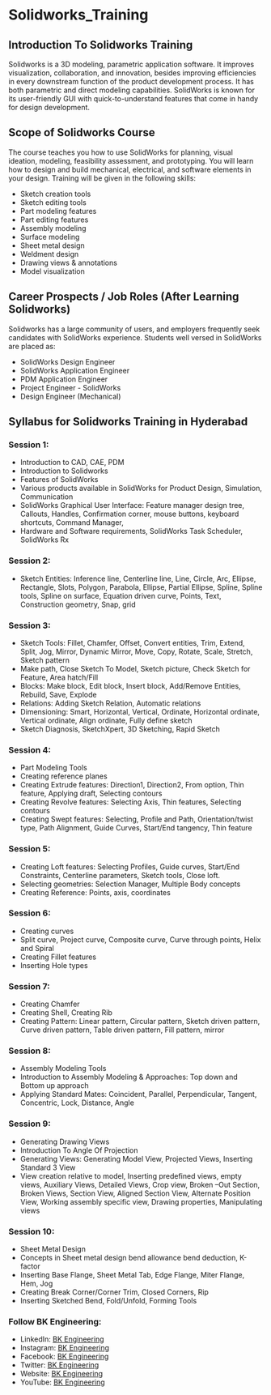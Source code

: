 # Solidworks_Training

## Introduction To Solidworks Training

Solidworks is a 3D modeling, parametric application software. It improves visualization, collaboration, and innovation, besides improving efficiencies in every downstream function of the product development process. It has both parametric and direct modeling capabilities. SolidWorks is known for its user-friendly GUI with quick-to-understand features that come in handy for design development.

## Scope of Solidworks Course

The course teaches you how to use SolidWorks for planning, visual ideation, modeling, feasibility assessment, and prototyping. You will learn how to design and build mechanical, electrical, and software elements in your design. Training will be given in the following skills:

- Sketch creation tools
- Sketch editing tools
- Part modeling features
- Part editing features
- Assembly modeling
- Surface modeling
- Sheet metal design
- Weldment design
- Drawing views & annotations
- Model visualization

## Career Prospects / Job Roles (After Learning Solidworks)

Solidworks has a large community of users, and employers frequently seek candidates with SolidWorks experience. Students well versed in SolidWorks are placed as:

- SolidWorks Design Engineer
- SolidWorks Application Engineer
- PDM Application Engineer
- Project Engineer - SolidWorks
- Design Engineer (Mechanical)

## Syllabus for Solidworks Training in Hyderabad

### Session 1:
- Introduction to CAD, CAE, PDM
- Introduction to Solidworks
- Features of SolidWorks
- Various products available in SolidWorks for Product Design, Simulation, Communication
- SolidWorks Graphical User Interface: Feature manager design tree, Callouts, Handles, Confirmation corner, mouse buttons, keyboard shortcuts, Command Manager,
- Hardware and Software requirements, SolidWorks Task Scheduler, SolidWorks Rx

### Session 2:
- Sketch Entities: Inference line, Centerline line, Line, Circle, Arc, Ellipse, Rectangle, Slots, Polygon, Parabola, Ellipse, Partial Ellipse, Spline, Spline tools, Spline on surface, Equation driven curve, Points, Text, Construction geometry, Snap, grid

### Session 3:
- Sketch Tools: Fillet, Chamfer, Offset, Convert entities, Trim, Extend, Split, Jog, Mirror, Dynamic Mirror, Move, Copy, Rotate, Scale, Stretch, Sketch pattern
- Make path, Close Sketch To Model, Sketch picture, Check Sketch for Feature, Area hatch/Fill
- Blocks: Make block, Edit block, Insert block, Add/Remove Entities, Rebuild, Save, Explode
- Relations: Adding Sketch Relation, Automatic relations
- Dimensioning: Smart, Horizontal, Vertical, Ordinate, Horizontal ordinate, Vertical ordinate, Align ordinate, Fully define sketch
- Sketch Diagnosis, SketchXpert, 3D Sketching, Rapid Sketch

### Session 4:
- Part Modeling Tools
- Creating reference planes
- Creating Extrude features: Direction1, Direction2, From option, Thin feature, Applying draft, Selecting contours
- Creating Revolve features: Selecting Axis, Thin features, Selecting contours
- Creating Swept features: Selecting, Profile and Path, Orientation/twist type, Path Alignment, Guide Curves, Start/End tangency, Thin feature

### Session 5:
- Creating Loft features: Selecting Profiles, Guide curves, Start/End Constraints, Centerline parameters, Sketch tools, Close loft.
- Selecting geometries: Selection Manager, Multiple Body concepts
- Creating Reference: Points, axis, coordinates

### Session 6:
- Creating curves
- Split curve, Project curve, Composite curve, Curve through points, Helix and Spiral
- Creating Fillet features
- Inserting Hole types

### Session 7:
- Creating Chamfer
- Creating Shell, Creating Rib
- Creating Pattern: Linear pattern, Circular pattern, Sketch driven pattern, Curve driven pattern, Table driven pattern, Fill pattern, mirror

### Session 8:
- Assembly Modeling Tools
- Introduction to Assembly Modeling & Approaches: Top down and Bottom up approach
- Applying Standard Mates: Coincident, Parallel, Perpendicular, Tangent, Concentric, Lock, Distance, Angle

### Session 9:
- Generating Drawing Views
- Introduction To Angle Of Projection
- Generating Views: Generating Model View, Projected Views, Inserting Standard 3 View
- View creation relative to model, Inserting predefined views, empty views, Auxiliary Views, Detailed Views, Crop view, Broken –Out Section, Broken Views, Section View, Aligned Section View, Alternate Position View, Working assembly specific view, Drawing properties, Manipulating views

### Session 10:
- Sheet Metal Design
- Concepts in Sheet metal design bend allowance bend deduction, K-factor
- Inserting Base Flange, Sheet Metal Tab, Edge Flange, Miter Flange, Hem, Jog
- Creating Break Corner/Corner Trim, Closed Corners, Rip
- Inserting Sketched Bend, Fold/Unfold, Forming Tools


### Follow BK Engineering:
- LinkedIn: [BK Engineering](https://www.linkedin.com/company/bk-engineering-in)
- Instagram: [BK Engineering](https://www.instagram.com/bkengineering)
- Facebook: [BK Engineering](https://www.facebook.com/bkengineering.in)
- Twitter: [BK Engineering](https://twitter.com/bkengineeringin)
- Website: [BK Engineering](https://bk-engineering.in/)
- YouTube: [BK Engineering](https://www.youtube.com/@bkengineering)




